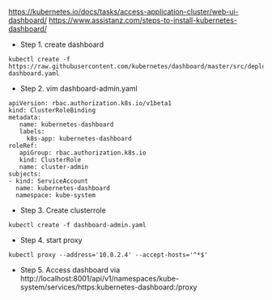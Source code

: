 https://kubernetes.io/docs/tasks/access-application-cluster/web-ui-dashboard/
https://www.assistanz.com/steps-to-install-kubernetes-dashboard/


- Step 1. create dashboard 
```
kubectl create -f https://raw.githubusercontent.com/kubernetes/dashboard/master/src/deploy/recommended/kubernetes-dashboard.yaml
```
- Step 2. vim dashboard-admin.yaml
```
apiVersion: rbac.authorization.k8s.io/v1beta1
kind: ClusterRoleBinding
metadata:
   name: kubernetes-dashboard
   labels:
     k8s-app: kubernetes-dashboard
roleRef:
   apiGroup: rbac.authorization.k8s.io
   kind: ClusterRole
   name: cluster-admin
subjects:
- kind: ServiceAccount
  name: kubernetes-dashboard
  namespace: kube-system
```

- Step 3.  Create clusterrole
```
kubectl create -f dashboard-admin.yaml
```
- Step 4. start proxy
```
kubectl proxy --address='10.0.2.4' --accept-hosts='^*$'
```
- Step 5. Access dashboard via 
http://localhost:8001/api/v1/namespaces/kube-system/services/https:kubernetes-dashboard:/proxy
